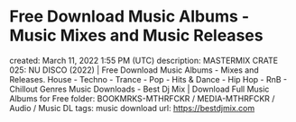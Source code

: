 # Free Download Music Albums - Music Mixes and Music Releases

created: March 11, 2022 1:55 PM (UTC)
description: MASTERMIX CRATE 025: NU DISCO (2022) | Free Download Music Albums - Mixes and Releases. House - Techno - Trance - Pop - Hits & Dance - Hip Hop - RnB - Chillout Genres Music Downloads - Best Dj Mix | Download Full Music Albums for Free
folder: BOOKMRKS-MTHRFCKR / MEDIA-MTHRFCKR / Audio / Music DL
tags: music download
url: https://bestdjmix.com